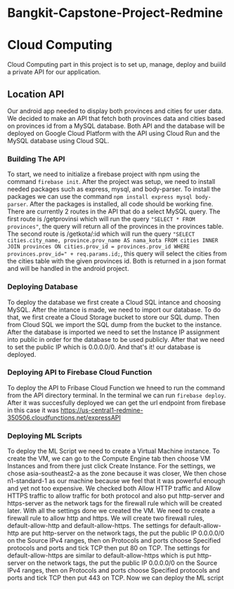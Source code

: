 # Bangkit-Capstone-Project-Redmine

# Cloud Computing

Cloud Computing part in this project is to set up, manage, deploy and buiild a private API for our application.

## Location API

Our android app needed to display both provinces and cities for user data. We decided to make an API that fetch both provinces data and cities based on provinces id from a MySQL database. Both API and the database will be deployed on Google Cloud Platform with the API using Cloud Run and the MySQL database using Cloud SQL.

### Building The API

To start, we need to initialize a firebase project with npm using the command ```firebase init```. After the project was setup, we need to install needed packages such as express, mysql, and body-parser. To install the packages we can use the command ```npm install express mysql body-parser```. After the packages is installed, all code should be working fine. There are currently 2 routes in the API that do a select MySQL query. The first route is /getprovinsi which will run the query ```"SELECT * FROM provinces"```, the query will return all of the provinces in the provinces table. The second route is /getkota/:id which will run the query ````"SELECT cities.city_name, province.prov_name AS nama_kota FROM cities INNER JOIN provinces ON cities.prov_id = provinces.prov_id WHERE provinces.prov_id=" + req.params.id;````, this query will select the cities from the cities table with the given provinces id. Both is returned in a json format and will be handled in the android project.

### Deploying Database

To deploy the database we first create a Cloud SQL intance and choosing MySQL. After the intance is made, we need to import our database. To do that, we first create a Cloud Storage bucket to store our SQL dump. Then from Cloud SQL we import the SQL dump from the bucket to the instance. After the database is imported we need to set the Instance IP assignment into public in order for the database to be used publicly. After that we need to set the public IP which is 0.0.0.0/0. And that's it! our database is deployed.

### Deploying API to Firebase Cloud Function

To deploy the API to Fribase Cloud Function we hneed to run the command from the API directory terminal. In the terminal we can run ```firebase deploy```. After it was succesfully deployed we can get the url endpoint from firebase in this case it was https://us-central1-redmine-350506.cloudfunctions.net/expressAPI

### Deploying ML Scripts

To deploy the ML Script we need to create a Virtual Machine instance. To create the VM, we can go to the Compute Engine tab then choose VM Instances and from there just click Create Instance. For the settings, we chose asia-southeast2-a as the zone because it was closer, We then chose n1-standard-1 as our machine because we feel that it was powerful enough and yet not too expensive. We checked both Allow HTTP traffic and Allow HTTPS traffic to allow traffic for both protocol and also put http-server and https-server as the network tags for the firewall rule which will be created later. With all the settings done we created the VM. We need to create a firewall rule to allow http and https. We will create two firewall rules, default-allow-http and default-allow-https. The settings for default-allow-http are put http-server on the network tags, the put the public IP 0.0.0.0/0 on the Source IPv4 ranges, then on Protocols and ports choose Specified protocols and ports and tick TCP then put 80 on TCP. The settings for default-allow-https are similar to default-allow-https which is  put http-server on the network tags, the put the public IP 0.0.0.0/0 on the Source IPv4 ranges, then on Protocols and ports choose Specified protocols and ports and tick TCP then put 443 on TCP. Now we can deploy the ML script

